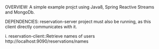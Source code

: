 OVERVIEW: A simple example projct using Java8, Spring Reactive Streams and MongoDb.

DEPENDENCIES: reservation-server project must also be running,
 as this client directly communicates with it.

i. reservation-client::Retrieve names of users
http://localhost:9090/reservations/names


